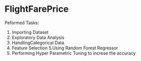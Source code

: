 # FlightFarePrice
Peformed Tasks:
1. Importing Dataset
2. Exploratory Data Analysis
3. HandlingCategorical Data
4. Feature Selection
5.Using Random Forest Regressor
6. Performing Hyper Parametric Tuning to increse the accuracy
